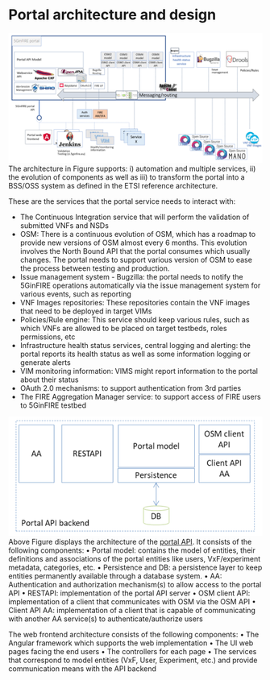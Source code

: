 <!-- TITLE: Portal architecture and design -->
<!-- SUBTITLE: A description of Portal architecture and design -->

# Portal architecture and design

![Portal Architecture](/uploads/portal/portal-architecture.png "Portal Architecture")
The architecture in Figure supports: i) automation and multiple services, ii) the evolution of components as well as iii) to transform the portal into a BSS/OSS system as defined in the ETSI reference architecture. 

These are the services that the portal service needs to interact with:
-	The Continuous Integration service that will perform the validation of submitted VNFs and NSDs
-	OSM: There is a continuous evolution of OSM, which has a roadmap to provide new versions of OSM almost every 6 months. This evolution involves the North Bound API that the portal consumes which usually changes. The portal needs to support various version of OSM to ease the process between testing and production. 
-	Issue management system - Bugzilla: the portal needs to notify the 5GinFIRE operations automatically via the issue management system for various events, such as reporting 
-	VNF Images repositories: These repositories contain the VNF images that need to be deployed in target VIMs 
-	Policies/Rule engine: This service should keep various rules, such as which VNFs are allowed to be placed on target testbeds, roles permissions, etc
-	Infrastructure health status services, central logging and alerting: the portal reports its health status as well as some information logging or generate alerts
-	VIM monitoring information: VIMS might report information to the portal about their status
-	OAuth 2.0 mechanisms: to support authentication from 3rd parties
-	The FIRE Aggregation Manager service: to support access of FIRE users to 5GinFIRE testbed


![Portal Architecture 2](/uploads/portal-architecture-2.png "Portal Architecture 2")
Above Figure  displays the architecture of the [portal API](/portalarchitecturedesign/portal-api). It consists of the following components:
•	Portal model: contains the model of entities, their definitions and associations of the portal entities like users, VxF/experiment metadata, categories, etc.
•	Persistence and DB: a persistence layer to keep entities permanently available  through a database system.
•	AA: Authentication and authorization mechanism(s) to allow access to the portal API
•	RESTAPI: implementation of the portal API server
•	OSM client API: implementation of a client that communicates with OSM via the OSM API
•	Client API AA: implementation of a client that is capable of communicating with another AA service(s) to authenticate/authorize users

The web frontend architecture consists of the following components:
•	The Angular framework which supports the web implementation
•	The UI web pages facing the end users
•	The controllers for each page
•	The services that correspond to model entities (VxF, User, Experiment, etc.) and provide communication means with the API backend

